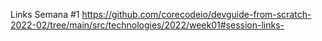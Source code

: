 Links Semana #1
https://github.com/corecodeio/devguide-from-scratch-2022-02/tree/main/src/technologies/2022/week01#session-links-
